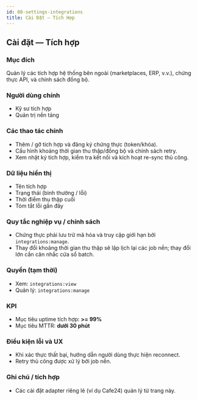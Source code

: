 ```yaml
---
id: 08-settings-integrations
title: Cài Đặt — Tích Hợp
---
```


## Cài đặt — Tích hợp

### Mục đích

Quản lý các tích hợp hệ thống bên ngoài (marketplaces, ERP, v.v.), chứng thực API, và chính sách đồng bộ.

### Người dùng chính

- Kỹ sư tích hợp
- Quản trị nền tảng

### Các thao tác chính

- Thêm / gỡ tích hợp và đăng ký chứng thực (token/khóa).
- Cấu hình khoảng thời gian thu thập/đồng bộ và chính sách retry.
- Xem nhật ký tích hợp, kiểm tra kết nối và kích hoạt re-sync thủ công.

### Dữ liệu hiển thị

- Tên tích hợp
- Trạng thái (bình thường / lỗi)
- Thời điểm thu thập cuối
- Tóm tắt lỗi gần đây

### Quy tắc nghiệp vụ / chính sách

- Chứng thực phải lưu trữ mã hóa và truy cập giới hạn bởi `integrations:manage`.
- Thay đổi khoảng thời gian thu thập sẽ lập lịch lại các job nền; thay đổi lớn cần cân nhắc cửa sổ batch.

### Quyền (tạm thời)

- Xem: `integrations:view`
- Quản lý: `integrations:manage`

### KPI

- Mục tiêu uptime tích hợp: **>= 99%**
- Mục tiêu MTTR: **dưới 30 phút**

### Điều kiện lỗi và UX

- Khi xác thực thất bại, hướng dẫn người dùng thực hiện reconnect.
- Retry thủ công được xử lý bởi job nền.

### Ghi chú / tích hợp

- Các cài đặt adapter riêng lẻ (ví dụ Cafe24) quản lý từ trang này.
